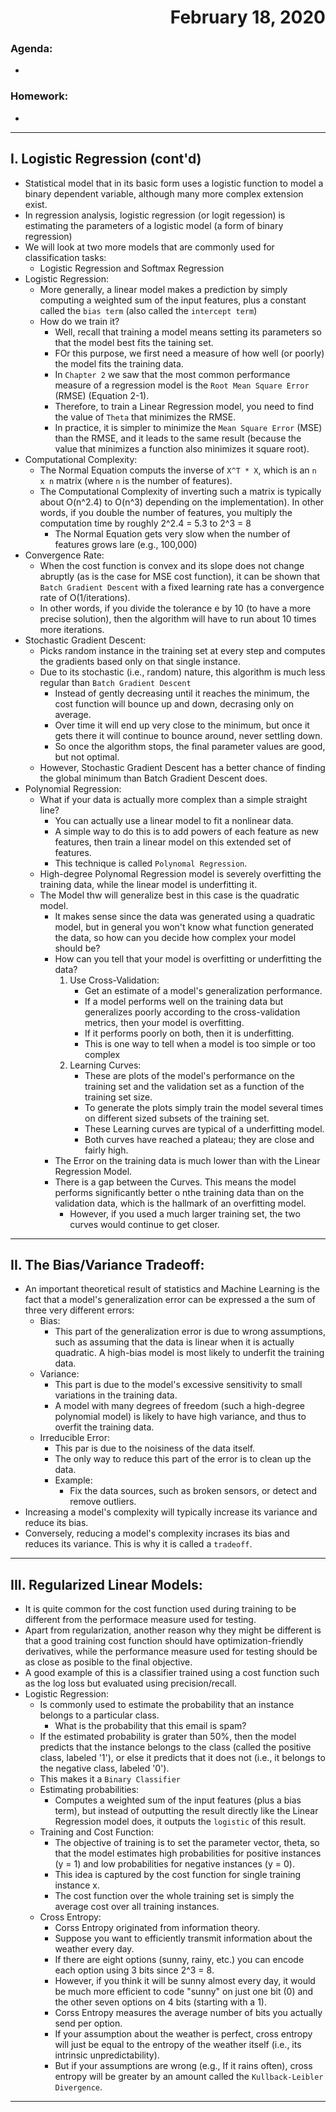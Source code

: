 # <div style="text-align: right"> February 18, 2020</div>
### Agenda:
- 
### Homework:
- 
---
## I. Logistic Regression (cont'd)
- Statistical model that in its basic form uses a logistic function to model a binary dependent variable, although many more complex extension exist.
- In regression analysis, logistic regression (or logit regession) is estimating the parameters of a logistic model (a form of binary regression)
- We will look at two more models that are commonly used for classification tasks:
    - Logistic Regression and Softmax Regression
- Logistic Regression:
    - More generally, a linear model makes a prediction by simply computing a weighted sum of the input features, plus a constant called the `bias term` (also called the `intercept term`)
    - How do we train it?
        - Well, recall that training a model means setting its parameters so that the model best fits the taining set.
        - FOr this purpose, we first need a measure of how well (or poorly) the model fits the training data.
        - In `Chapter 2` we saw that the most common performance measure of a regression model is the `Root Mean Square Error` (RMSE) (Equation 2-1).
        - Therefore, to train a Linear Regression model, you need to find the value of `Theta` that minimizes the RMSE.
        - In practice, it is simpler to minimize the `Mean Square Error` (MSE) than the RMSE, and it leads to the same result (because the value that minimizes a function also minimizes it square root).
- Computational Complexity:
    - The Normal Equation computs the inverse of `X^T * X`, which is an `n x n` matrix (where `n` is the number of features). 
    - The Computational Complexity of inverting such a matrix is typically about O(n^2.4) to O(n^3) depending on the implementation). In other words, if you double the number of features, you multiply the computation time by roughly 2^2.4 = 5.3 to 2^3 = 8
        - The Normal Equation gets very slow when the number of features grows lare (e.g., 100,000)
- Convergence Rate:
    - When the cost function is convex and its slope does not change abruptly (as is the case for MSE cost function), it can be shown that `Batch Gradient Descent` with a fixed learning rate has a convergence rate of O(1/iterations).
    - In other words, if you divide the tolerance e by 10 (to have a more precise solution), then the algorithm will have to run about 10 times more iterations.
- Stochastic Gradient Descent:
    - Picks random instance in the training set at every step and computes the gradients based only on that single instance.
    - Due to its stochastic (i.e., random) nature, this algorithm is much less regular than `Batch Gradient Descent`
        - Instead of gently decreasing until it reaches the minimum, the cost function will bounce up and down, decrasing only on average.
        - Over time it will end up very close to the minimum, but once it gets there it will continue to bounce around, never settling down.
        - So once the algorithm stops, the final parameter values are good, but not optimal. 
    - However, Stochastic Gradient Descent has a better chance of finding the global minimum than Batch Gradient Descent does.
- Polynomial Regression:
    - What if your data is actually more complex than a simple straight line?
        - You can actually use a linear model to fit a nonlinear data.
        - A simple way to do this is to add powers of each feature as new features, then train a linear model on this extended set of features.
        - This technique is called `Polynomal Regression`.
    - High-degree Polynomal Regression model is severely overfitting the training data, while the linear model is underfitting it.
    - The Model thw will generalize best in this case is the quadratic model.
        - It makes sense since the data was generated using a quadratic model, but in general you won't know what function generated the data, so how can you decide how complex your model should be?
        - How can you tell that your model is overfitting or underfitting the data?
            1. Use Cross-Validation:
                - Get an estimate of a model's generalization performance.
                - If a model performs well on the training data but generalizes poorly according to the cross-validation metrics, then your model is overfitting.
                - If it performs poorly on both, then it is underfitting.
                - This is one way to tell when a model is too simple or too complex
            2. Learning Curves:
                - These are plots of the model's performance on the training set and the validation set as a function of the training set size.
                - To generate the plots simply train the model several times on different sized subsets of the training set.
                - These Learning curves are typical of a underfitting model.
                - Both curves have reached a plateau; they are close and fairly high.
        - The Error on the training data is much lower than with the Linear Regression Model.
        - There is a gap between the Curves. This means the model performs significantly better o nthe training data than on the validation data, which is the hallmark of an overfitting model.
            - However, if you used a much larger training set, the two curves would continue to get closer.
---
## II. The Bias/Variance Tradeoff:
- An important theoretical result of statistics and Machine Learning is the fact that a model's generalization error can be expressed a the sum of three very different errors:
    - Bias:
        - This part of the generalization error is due to wrong assumptions, such as assuming that the data is linear when it is actually quadratic. A high-bias model is most likely to underfit the training data.
    - Variance:
        - This part is due to the model's excessive sensitivity to small variations in the training data.
        - A model with many degrees of freedom (such a high-degree polynomial model) is likely to have high variance, and thus to overfit the training data.
    - Irreducible Error:
        - This par is due to the noisiness of the data itself.
        - The only way to reduce this part of the error is to clean up the data.
        - Example:
            - Fix the data sources, such as broken sensors, or detect and remove outliers.
- Increasing a model's complexity will typically increase its variance and reduce its bias.
- Conversely, reducing a model's complexity incrases its bias and reduces its variance. This is why it is called a `tradeoff`.
---
## III. Regularized Linear Models:
- It is quite common for the cost function used during training to be different from the performace measure used for testing.
- Apart from regularization, another reason why they might be different is that a good training cost function should have optimization-friendly derivatives, while the performance measure used for testing should be as close as posible to the final objective.
- A good example of this is a classifier trained using a cost function such as the log loss but evaluated using precision/recall.
- Logistic Regression:
    - Is commonly used to estimate the probability that an instance belongs to a particular class.
        - What is the probability that this email is spam?
    - If the estimated probability is grater than 50%, then the model predicts that the instance belongs to the class (called the positive class, labeled '1'), or else it predicts that it does not (i.e., it belongs to the negative class, labeled '0').
    - This makes it a `Binary Classifier`
    - Estimating probabilities:
        - Computes a weighted sum of the input features (plus a bias term), but instead of outputting the result directly like the Linear Regression model does, it outputs the `logistic` of this result.
    - Training and Cost Function:
        - The objective of training is to set the parameter vector, theta, so that the model estimates high probabilities for positive instances (y = 1) and low probabilities for negative instances (y = 0). 
        - This idea is captured by the cost function for single training instance x.
        - The cost function over the whole training set is simply the average cost over all training instances.
    - Cross Entropy:
        - Corss Entropy originated from information theory.
        - Suppose you want to efficiently transmit information about the weather every day.
        - If there are eight options (sunny, rainy, etc.) you can encode each option using 3 bits since 2^3 = 8.
        - However, if you think it will be sunny almost every day, it would be much more efficient to code "sunny" on just one bit (0) and the other seven options on 4 bits (starting with a 1).
        - Corss Entropy measures the average number of bits you actually send per option.
        - If your assumption about the weather is perfect, cross entropy will just be equal to the entropy of the weather itself (i.e., its intrinsic unpredictability).
        - But if your assumptions are wrong (e.g., If it rains often), cross entropy will be greater by an amount called the `Kullback-Leibler Divergence`.
--- 

